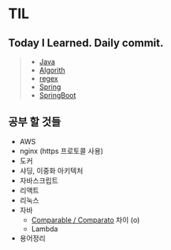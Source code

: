 TIL
====================
Today I Learned. Daily commit.
------------------------------
>* [Java](https://github.com/dpudpu/TIL/tree/master/algorithm)
>* [Algorith](https://github.com/dpudpu/TIL/tree/master/java)
>* [regex](https://github.com/dpudpu/TIL/tree/master/regex)
>* [Spring](https://github.com/dpudpu/TIL/tree/master/spring)
>* [SpringBoot](https://github.com/dpudpu/TIL/tree/master/springboot)

## 공부 할 것들

- AWS
- nginx (https 프로토콜 사용)
- 도커
- 샤딩, 이중화 아키텍처
- 자바스크립트
- 리액트
- 리눅스
- 자바 
  - [Comparable / Comparato](http://dev-daddy.tistory.com/23) 차이 (o) 
  - Lambda
- 용어정리
